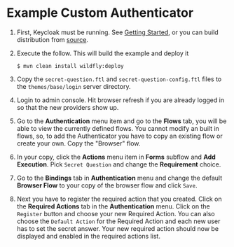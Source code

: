 Example Custom Authenticator
===================================================

1. First, Keycloak must be running. See [Getting Started](https://github.com/keycloak/keycloak#getting-started), or you
   can build distribution from [source](https://github.com/keycloak/keycloak/blob/main/docs/building.md).

2. Execute the follow.  This will build the example and deploy it

   `$ mvn clean install wildfly:deploy`

3. Copy the `secret-question.ftl` and `secret-question-config.ftl` files to the `themes/base/login` server directory.

4. Login to admin console.  Hit browser refresh if you are already logged in so that the new providers show up.

5. Go to the **Authentication** menu item and go to the **Flows** tab, you will be able to view the currently
   defined flows.  You cannot modify an built in flows, so, to add the Authenticator you
   have to copy an existing flow or create your own.  Copy the "Browser" flow.

6. In your copy, click the **Actions** menu item in **Forms** subflow and **Add Execution**.  Pick `Secret Question` and change 
   the **Requirement** choice.
   
7. Go to the **Bindings** tab in **Authentication** menu and change the default **Browser Flow** to your copy of the browser flow 
   and click `Save`.

8. Next you have to register the required action that you created. Click on the **Required Actions** tab in the **Authentication** menu.
   Click on the `Register` button and choose your new Required Action. You can also choose the `Default Action` for the Required Action
   and each new user has to set the secret answer.
   Your new required action should now be displayed and enabled in the required actions list.

